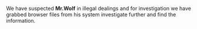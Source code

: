 We have suspected **Mr.Wolf** in illegal dealings and for investigation we have grabbed browser files from his system investigate further and find the information. 
